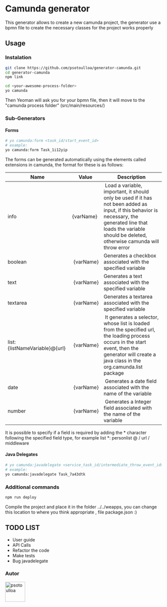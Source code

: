 # Camunda generator
This generator allows to create a new camunda project, the generator use a bpmn file to create the necessary classes for the project works properly 

## Usage

### Instalation
```bash
git clone https://github.com/psotoulloa/generator-camunda.git 
cd generator-camunda 
npm link 

cd <your-awesome-process-folder> 
yo camunda

``` 
Then Yeoman will ask you for your bpmn file, then it will move to the "camunda process folder" (src/main/resources/)

### Sub-Generators
#### Forms
```bash
# yo camunda:form <task_id/start_event_id>
# example:
yo camunda:form Task_1i12yip

``` 
The forms can be generated automatically using the elements called extensions in camunda, the format for these is as follows:

Name | Value | Description
------------ | ------------- | -------------
info | {varName} | Load a variable, important, it should only be used if it has not been added as input, if this behavior is necessary, the generated line that loads the variable should be deleted, otherwise camunda will throw error
boolean| {varName} | Generates a checkbox associated with the specified variable
text | {varName} | Generates a text associated with the specified variable
textarea | {varName} | Generates a textarea associated with the specified variable
list:{listNameVariable}@{url} | {varName} | It generates a selector, whose list is loaded from the specified url, the loading process occurs in the start event, then the generator will create a java class in the org.camunda.list package
date | {varName} | Generates a date field associated with the name of the variable
number | {varName} | Generates a Integer field associated with the name of the variable

It is possible to specify if a field is required by adding the * character following the specified field type, for example list *: personlist @ / url / middleware

#### Java Delegates

```bash
# yo camunda:javadelegate <service_task_id/intermediate_throw_event_id>
# example:
yo camunda:javadelegate Task_7a43dtk

``` 

### Additional commands
```bash
npm run deploy 

```
Compile the project and place it in the folder ../../weapps, you can change this location to where you think appropriate , file package.json :) 
## TODO LIST 
- User guide
- API Calls 
- Refactor the code 
- Make tests
- Bug javadelegate
### Autor
<img src="https://github.com/psotoulloa.png?size=64" width="64" height="64" alt="psotoulloa">
